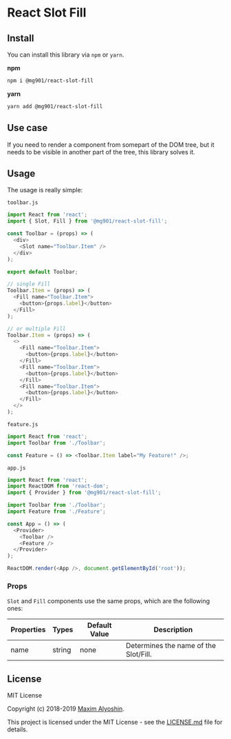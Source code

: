 # React Slot Fill

## Install

You can install this library via `npm` or `yarn`.

**npm**

```bash
npm i @mg901/react-slot-fill
```

**yarn**

```bash
yarn add @mg901/react-slot-fill
```

## Use case

If you need to render a component from somepart of the DOM tree, but it needs to be visible in another part of the tree, this library solves it.

## Usage

The usage is really simple:

`toolbar.js`

```js
import React from 'react';
import { Slot, Fill } from '@mg901/react-slot-fill';

const Toolbar = (props) => (
  <div>
    <Slot name="Toolbar.Item" />
  </div>
);

export default Toolbar;

// single Fill
Toolbar.Item = (props) => (
  <Fill name="Toolbar.Item">
    <button>{props.label}</button>
  </Fill>
);

// or multiple Fill
Toolbar.Item = (props) => (
  <>
    <Fill name="Toolbar.Item">
      <button>{props.label}</button>
    </Fill>
    <Fill name="Toolbar.Item">
      <button>{props.label}</button>
    </Fill>
    <Fill name="Toolbar.Item">
      <button>{props.label}</button>
    </Fill>
  </>
);
```

`feature.js`

```js
import React from 'react';
import Toolbar from './Toolbar';

const Feature = () => <Toolbar.Item label="My Feature!" />;
```

`app.js`

```js
import React from 'react';
import ReactDOM from 'react-dom';
import { Provider } from '@mg901/react-slot-fill';

import Toolbar from './Toolbar';
import Feature from './Feature';

const App = () => (
  <Provider>
    <Toolbar />
    <Feature />
  </Provider>
);

ReactDOM.render(<App />, document.getElementById('root'));
```

### Props

`Slot` and `Fill` components use the same props, which are the following ones:

| Properties | Types  | Default Value | Description                           |
| ---------- | ------ | ------------- | ------------------------------------- |
| name       | string | none          | Determines the name of the Slot/Fill. |

## License

MIT License

Copyright (c) 2018-2019 [Maxim Alyoshin](https://github.com/mg901).

This project is licensed under the MIT License - see the [LICENSE.md](https://github.com/mg901/react-slot-fill/blob/master/LICENCE) file for details.
